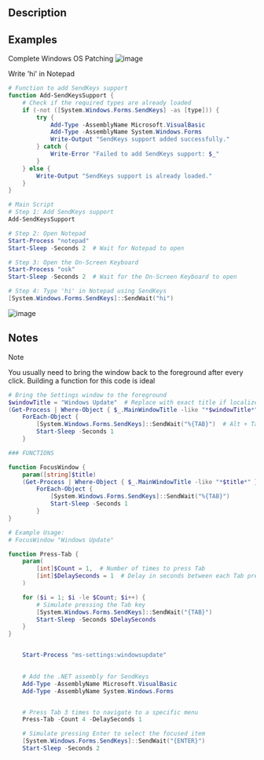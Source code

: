 ## Description

## Examples
Complete Windows OS Patching
![image](https://github.com/user-attachments/assets/19c1cb22-a792-4be0-9841-7cd8f192fb80)

Write 'hi' in Notepad
```powershell
# Function to add SendKeys support
function Add-SendKeysSupport {
    # Check if the required types are already loaded
    if (-not ([System.Windows.Forms.SendKeys] -as [type])) {
        try {
            Add-Type -AssemblyName Microsoft.VisualBasic
            Add-Type -AssemblyName System.Windows.Forms
            Write-Output "SendKeys support added successfully."
        } catch {
            Write-Error "Failed to add SendKeys support: $_"
        }
    } else {
        Write-Output "SendKeys support is already loaded."
    }
}

# Main Script
# Step 1: Add SendKeys support
Add-SendKeysSupport

# Step 2: Open Notepad
Start-Process "notepad"
Start-Sleep -Seconds 2  # Wait for Notepad to open

# Step 3: Open the On-Screen Keyboard
Start-Process "osk"
Start-Sleep -Seconds 2  # Wait for the On-Screen Keyboard to open

# Step 4: Type 'hi' in Notepad using SendKeys
[System.Windows.Forms.SendKeys]::SendWait("hi")

```
![image](https://github.com/user-attachments/assets/4f4295b8-b172-4630-a35e-fbecd226a914)

## Notes
> [!NOTE]
> You usually need to bring the window back to the foreground after every click. Building a function for this code
 is ideal
```powershell
# Bring the Settings window to the foreground
$windowTitle = "Windows Update"  # Replace with exact title if localized
(Get-Process | Where-Object { $_.MainWindowTitle -like "*$windowTitle*" }).MainWindowHandle |
    ForEach-Object {
        [System.Windows.Forms.SendKeys]::SendWait("%{TAB}")  # Alt + Tab (optional, to focus on window)
        Start-Sleep -Seconds 1
    }
```
```powershell
### FUNCTIONS

function FocusWindow {
    param([string]$title)
    (Get-Process | Where-Object { $_.MainWindowTitle -like "*$title*" }).MainWindowHandle |
        ForEach-Object {
            [System.Windows.Forms.SendKeys]::SendWait("%{TAB}")
            Start-Sleep -Seconds 1
        }
}

# Example Usage:
# FocusWindow "Windows Update"

function Press-Tab {
    param(
        [int]$Count = 1,  # Number of times to press Tab
        [int]$DelaySeconds = 1  # Delay in seconds between each Tab press
    )

    for ($i = 1; $i -le $Count; $i++) {
        # Simulate pressing the Tab key
        [System.Windows.Forms.SendKeys]::SendWait("{TAB}")
        Start-Sleep -Seconds $DelaySeconds
    }
}


    Start-Process "ms-settings:windowsupdate"
        

    # Add the .NET assembly for SendKeys
    Add-Type -AssemblyName Microsoft.VisualBasic
    Add-Type -AssemblyName System.Windows.Forms


    # Press Tab 3 times to navigate to a specific menu
    Press-Tab -Count 4 -DelaySeconds 1

    # Simulate pressing Enter to select the focused item
    [System.Windows.Forms.SendKeys]::SendWait("{ENTER}")
    Start-Sleep -Seconds 2

```
